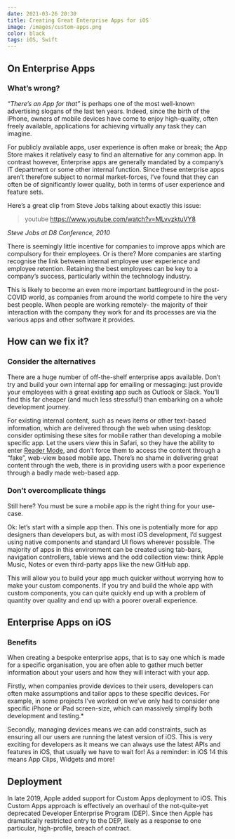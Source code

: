 ```yaml
---
date: 2021-03-26 20:30
title: Creating Great Enterprise Apps for iOS
image: /images/custom-apps.png
color: black
tags: iOS, Swift
---
```


## On Enterprise Apps

### What’s wrong?

_“There’s an App for that”_ is perhaps one of the most well-known advertising slogans of the last ten years. Indeed, since the birth of the iPhone, owners of mobile devices have come to enjoy high-quality, often freely available, applications for achieving virtually any task they can imagine.

For publicly available apps, user experience is often make or break; the App Store makes it relatively easy to find an alternative for any common app. In contrast however, Enterprise apps are generally mandated by a company’s IT department or some other internal function. Since these enterprise apps aren’t therefore subject to normal market-forces, I’ve found that they can often be of significantly lower quality, both in terms of user experience and feature sets.

Here’s a great clip from Steve Jobs talking about exactly this issue:

> youtube https://www.youtube.com/watch?v=MLvvzktuVY8

_Steve Jobs at D8 Conference, 2010_

There is seemingly little incentive for companies to improve apps which are compulsory for their employees. Or is there? More companies are starting recognise the link between internal employee user experience and employee retention. Retaining the best employees can be key to a company’s success, particularly within the technology industry.

This is likely to become an even more important battleground in the post-COVID world, as companies from around the world compete to hire the very best people. When people are working remotely- the majority of their interaction with the company they work for and its processes are via the various apps and other software it provides.

## How can we fix it?

### Consider the alternatives

There are a huge number of off-the-shelf enterprise apps available. Don’t try and build your own internal app for emailing or messaging: just provide your employees with a great existing app such as Outlook or Slack. You’ll find this far cheaper (and much less stressful!) than embarking on a whole development journey.

For existing internal content, such as news items or other text-based information, which are delivered through the web when using desktop: consider optimising these sites for mobile rather than developing a mobile specific app. Let the users view this in Safari, so they have the ability to enter [Reader Mode](https://www.youtube.com/watch?v=E_j_yknaBKc), and don’t force them to access the content through a “fake”, web-view based mobile app. There’s no shame in delivering great content through the web, there is in providing users with a poor experience through a badly made web-based app.

### Don’t overcomplicate things

Still here? You must be sure a mobile app is the right thing for your use-case.

Ok: let’s start with a simple app then. This one is potentially more for app designers than developers but, as with most iOS development, I’d suggest using native components and standard UI flows wherever possible. The majority of apps in this environment can be created using tab-bars, navigation controllers, table views and the odd collection view: think Apple Music, Notes or even third-party apps like the new GitHub app.

This will allow you to build your app much quicker without worrying how to make your custom components. If you try and build the whole app with custom components, you can quite quickly end up with a problem of quantity over quality and end up with a poorer overall experience.

## Enterprise Apps on iOS

### Benefits

When creating a bespoke enterprise apps, that is to say one which is made for a specific organisation, you are often able to gather much better information about your users and how they will interact with your app.

Firstly, when companies provide devices to their users, developers can often make assumptions and tailor apps to these specific devices. For example, in some projects I’ve worked on we’ve only had to consider one specific iPhone or iPad screen-size, which can massively simplify both development and testing.*

Secondly, managing devices means we can add constraints, such as ensuring all our users are running the latest version of iOS. This is very exciting for developers as it means we can always use the latest APIs and features in iOS, that usually we have to wait for! As a reminder: in iOS 14 this means App Clips, Widgets and more!

## Deployment

In late 2019, Apple added support for Custom Apps deployment to iOS. This Custom Apps approach is effectively an overhaul of the not-quite-yet deprecated Developer Enterprise Program (DEP). Since then Apple has dramatically restricted entry to the DEP, likely as a response to one particular, high-profile, breach of contract.
